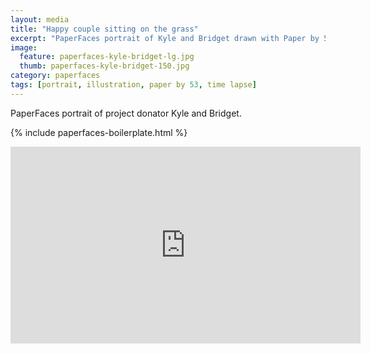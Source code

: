 ```yaml
---
layout: media
title: "Happy couple sitting on the grass"
excerpt: "PaperFaces portrait of Kyle and Bridget drawn with Paper by 53 on an iPad."
image: 
  feature: paperfaces-kyle-bridget-lg.jpg
  thumb: paperfaces-kyle-bridget-150.jpg
category: paperfaces
tags: [portrait, illustration, paper by 53, time lapse]
---
```


PaperFaces portrait of project donator Kyle and Bridget.

{% include paperfaces-boilerplate.html %}

<iframe width="560" height="315" src="http://www.youtube.com/embed/wWHJPy9FIhA" frameborder="0"> </iframe>
